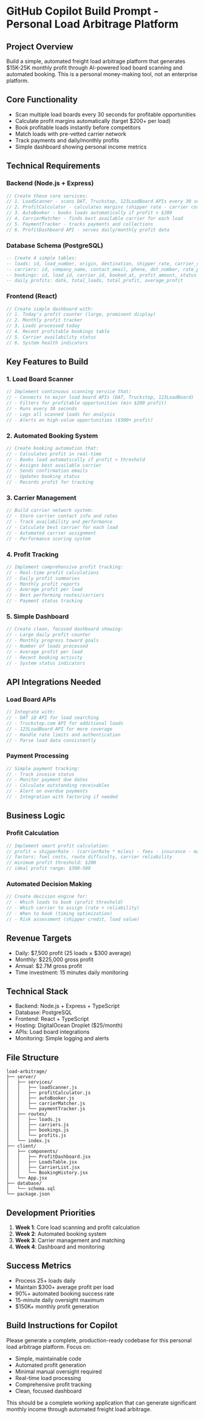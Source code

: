 # GitHub Copilot Build Prompt - Personal Load Arbitrage Platform

## Project Overview
Build a simple, automated freight load arbitrage platform that generates $15K-25K monthly profit through AI-powered load board scanning and automated booking. This is a personal money-making tool, not an enterprise platform.

## Core Functionality
- Scan multiple load boards every 30 seconds for profitable opportunities
- Calculate profit margins automatically (target $200+ per load)
- Book profitable loads instantly before competitors
- Match loads with pre-vetted carrier network
- Track payments and daily/monthly profits
- Simple dashboard showing personal income metrics

## Technical Requirements

### Backend (Node.js + Express)
```javascript
// Create these core services:
// 1. LoadScanner - scans DAT, Truckstop, 123LoadBoard APIs every 30 seconds
// 2. ProfitCalculator - calculates margins (shipper rate - carrier cost - fees)
// 3. AutoBooker - books loads automatically if profit > $200
// 4. CarrierMatcher - finds best available carrier for each load
// 5. PaymentTracker - tracks payments and collections
// 6. ProfitDashboard API - serves daily/monthly profit data
```

### Database Schema (PostgreSQL)
```sql
-- Create 4 simple tables:
-- loads: id, load_number, origin, destination, shipper_rate, carrier_cost, profit, status, created_at
-- carriers: id, company_name, contact_email, phone, dot_number, rate_per_mile, available
-- bookings: id, load_id, carrier_id, booked_at, profit_amount, status
-- daily_profits: date, total_loads, total_profit, average_profit
```

### Frontend (React)
```javascript
// Create simple dashboard with:
// 1. Today's profit counter (large, prominent display)
// 2. Monthly profit tracker
// 3. Loads processed today
// 4. Recent profitable bookings table
// 5. Carrier availability status
// 6. System health indicators
```

## Key Features to Build

### 1. Load Board Scanner
```javascript
// Implement continuous scanning service that:
// - Connects to major load board APIs (DAT, Truckstop, 123LoadBoard)
// - Filters for profitable opportunities (min $200 profit)
// - Runs every 30 seconds
// - Logs all scanned loads for analysis
// - Alerts on high-value opportunities ($500+ profit)
```

### 2. Automated Booking System
```javascript
// Create booking automation that:
// - Calculates profit in real-time
// - Books load automatically if profit > threshold
// - Assigns best available carrier
// - Sends confirmation emails
// - Updates booking status
// - Records profit for tracking
```

### 3. Carrier Management
```javascript
// Build carrier network system:
// - Store carrier contact info and rates
// - Track availability and performance
// - Calculate best carrier for each load
// - Automated carrier assignment
// - Performance scoring system
```

### 4. Profit Tracking
```javascript
// Implement comprehensive profit tracking:
// - Real-time profit calculations
// - Daily profit summaries
// - Monthly profit reports
// - Average profit per load
// - Best performing routes/carriers
// - Payment status tracking
```

### 5. Simple Dashboard
```javascript
// Create clean, focused dashboard showing:
// - Large daily profit counter
// - Monthly progress toward goals
// - Number of loads processed
// - Average profit per load
// - Recent booking activity
// - System status indicators
```

## API Integrations Needed

### Load Board APIs
```javascript
// Integrate with:
// - DAT iQ API for load searching
// - Truckstop.com API for additional loads
// - 123LoadBoard API for more coverage
// - Handle rate limits and authentication
// - Parse load data consistently
```

### Payment Processing
```javascript
// Simple payment tracking:
// - Track invoice status
// - Monitor payment due dates
// - Calculate outstanding receivables
// - Alert on overdue payments
// - Integration with factoring if needed
```

## Business Logic

### Profit Calculation
```javascript
// Implement smart profit calculation:
// profit = shipperRate - (carrierRate * miles) - fees - insurance - margin
// factors: fuel costs, route difficulty, carrier reliability
// minimum profit threshold: $200
// ideal profit range: $300-500
```

### Automated Decision Making
```javascript
// Create decision engine for:
// - Which loads to book (profit threshold)
// - Which carrier to assign (rate + reliability)
// - When to book (timing optimization)
// - Risk assessment (shipper credit, load value)
```

## Revenue Targets
- Daily: $7,500 profit (25 loads × $300 average)
- Monthly: $225,000 gross profit
- Annual: $2.7M gross profit
- Time investment: 15 minutes daily monitoring

## Technical Stack
- Backend: Node.js + Express + TypeScript
- Database: PostgreSQL
- Frontend: React + TypeScript
- Hosting: DigitalOcean Droplet ($25/month)
- APIs: Load board integrations
- Monitoring: Simple logging and alerts

## File Structure
```
load-arbitrage/
├── server/
│   ├── services/
│   │   ├── loadScanner.js
│   │   ├── profitCalculator.js
│   │   ├── autoBooker.js
│   │   ├── carrierMatcher.js
│   │   └── paymentTracker.js
│   ├── routes/
│   │   ├── loads.js
│   │   ├── carriers.js
│   │   ├── bookings.js
│   │   └── profits.js
│   └── index.js
├── client/
│   ├── components/
│   │   ├── ProfitDashboard.jsx
│   │   ├── LoadsTable.jsx
│   │   ├── CarrierList.jsx
│   │   └── BookingHistory.jsx
│   └── App.jsx
├── database/
│   └── schema.sql
└── package.json
```

## Development Priorities
1. **Week 1**: Core load scanning and profit calculation
2. **Week 2**: Automated booking system
3. **Week 3**: Carrier management and matching
4. **Week 4**: Dashboard and monitoring

## Success Metrics
- Process 25+ loads daily
- Maintain $300+ average profit per load
- 90%+ automated booking success rate
- 15-minute daily oversight maximum
- $150K+ monthly profit generation

## Build Instructions for Copilot
Please generate a complete, production-ready codebase for this personal load arbitrage platform. Focus on:
- Simple, maintainable code
- Automated profit generation
- Minimal manual oversight required
- Real-time load processing
- Comprehensive profit tracking
- Clean, focused dashboard

This should be a complete working application that can generate significant monthly income through automated freight load arbitrage.